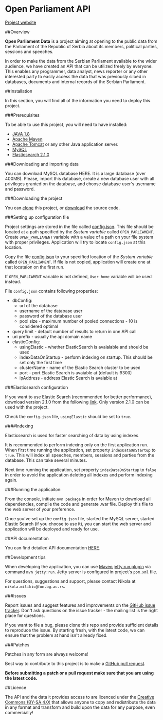 Open Parliament API
=============================

[Project website](http://147.91.128.71:9090/parlament)  

##Overview

**Open Parliament Data** is a project aiming at opening to the public data from the Parliament of the Republic of Serbia about its members, political parties, sessions and speeches.

In order to make the data from the Serbian Parliament available to the wider audience, we have created an API that can be utilized freely by everyone. This enables any programmer, data analyst, news reporter or any other interested party to easily access the data that was previously siloed in databases, documents and internal records of the Serbian Parliament.

##Installation

In this section, you will find all of the information you need to deploy this project.

###Prerequisites

To be able to use this project, you will need to have installed:
 - [JAVA 1.8](http://www.java.com/en/)
 - [Apache Maven](https://maven.apache.org/)
 - [Apache Tomcat](http://tomcat.apache.org/) or any other Java application server.
 - [MySQL](https://www.mysql.com/)
 - [Elasticsearch 2.1.0](https://www.elastic.co/products/elasticsearch)

###Downloading and importing data

You can download MySQL database HERE. It is a large database (over 400MB). Please, import this database, create a new database user with all privileges granted on the database, and choose database user's username and password. 

###Downloading the project

You can [clone](https://github.com/faculty-of-organizational-sciences/open-parliament-api.git) this project, or [download](https://github.com/faculty-of-organizational-sciences/open-parliament-api/archive/master.zip) the source code.

###Setting up configuration file

Project settings are stored in the file called [config.json](https://github.com/faculty-of-organizational-sciences/open-parliament-api/blob/master/src/main/resources/config/config.json). This file should be located at a path specified by the *System variable* called `OPEN_PARLIAMENT`. Create `OPEN_PARLIAMENT` variable with a value of a path on your file system with proper privileges. Application will try to locate `config.json` at this location.

Copy the file [config.json](https://github.com/faculty-of-organizational-sciences/open-parliament-api/blob/master/src/main/resources/config/config.json) to your specified location of the *System variable* called `OPEN_PARLIAMENT`. If file is not copied, application will create one at that locataion on the first run.

If `OPEN_PARLIAMENT` variable is not defined, `User home` variable will be used instead.

File `config.json` contains following properties:
 - dbConfig:
   - url of the database
   - username of the database user
   - password of the database user
   - pool size - maximum number of pooled connections - 10 is considered optimal
 - query limit - default number of results to return in one API call
 - uri prefix - usually the api domain name
 - elasticConfig:
   - usingElastic - whether ElasticSearch is avaialable and should be used
   - indexDataOnStartup - perform indexing on startup. This should be set only the first time 
   - clusterName - name of the Elastic Search cluster to be used
   - port - port Elastic Search is avaiable at (default is 9300)
   - ipAddress - address Elastic Search is avaiable at

###Elasticsearch configuration

If you want to use Elastic Search (recommended for better performance), download version 2.1.0 from the following [link](https://www.elastic.co/downloads/elasticsearch). Only version 2.1.0 can be used with the project. 

Check the `config.json` file, `usingElastic` should be set to `true`.

####Indexing

Elasticsearch is used for faster searching of data by using indexes.

It is recommended to perform indexing only on the first application run. When first time running the application, set property `indexDataOnStartup` to `true`. This will index all speeches, members, sessions and parties from the database. This can take several minutes.

Next time running the application, set property `indexDataOnStartup` to `false` in order to avoid the application deleting all indexes and perform indexing again.

###Running the applicaiton

From the console, initiate `mvn package` in order for Maven to download all dependencies, compile the code and generate .war file. Deploy this file to the web server of your preference.

Once you've set up the `config.json` file, started the MySQL server, started Elastic Search (if you choose to use it), you can start the web server and application will be deployed and ready for use. 

##API documentation

You can find detailed API documentation [HERE](http://147.91.128.71:9090/parlament/docs.html).

##Development tips

When developing the application, you can use [Maven jetty run plugin](http://www.eclipse.org/jetty/documentation/current/jetty-maven-plugin.html) via command `mvn jetty:run`. Jetty server is configured in project's `pom.xml` file.

For questions, suggestions and support, please contact Nikola at `nikola.milikic@fon.bg.ac.rs`.

###Issues

Report issues and suggest features and improvements on the [GitHub issue tracker](https://github.com/faculty-of-organizational-sciences/open-parliament-api/issues). Don't ask questions on the issue tracker - the mailing list is the right place for questions.

If you want to file a bug, please clone this repo and provide sufficient details to reproduce the issue. By starting fresh, with the latest code, we can ensure that the problem at hand isn't already fixed.

###Patches

Patches in any form are always welcome!

Best way to contribute to this project is to make a [GitHub pull request](https://help.github.com/articles/creating-a-pull-request/).

**Before submitting a patch or a pull request make sure that you are using the latest code.**

##Licence

The API and the data it provides access to are licenced under the [Creative Commons (BY-SA 4.0)](https://creativecommons.org/licenses/by-sa/4.0/) that allows anyone to copy and redistribute the data in any format and transform and build upon the data for any purpose, even commercially!
